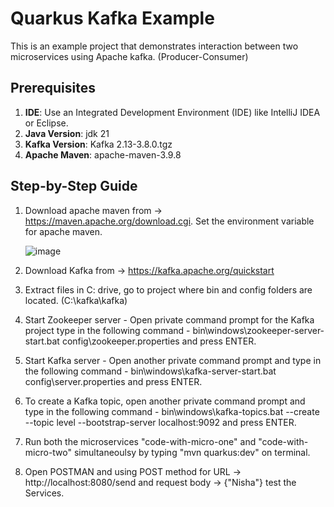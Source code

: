 # Quarkus Kafka Example
This is an example project that demonstrates interaction between two microservices using Apache kafka. (Producer-Consumer)

## Prerequisites 
1. **IDE**: Use an Integrated Development Environment (IDE) like IntelliJ IDEA or Eclipse.
2. **Java Version**: jdk 21
3. **Kafka Version**: Kafka 2.13-3.8.0.tgz
4. **Apache Maven**: apache-maven-3.9.8

## Step-by-Step Guide
1. Download apache maven from -> https://maven.apache.org/download.cgi. Set the environment variable for apache maven.

   ![image](https://github.com/user-attachments/assets/f9d4c15f-d855-41be-adff-8cd2002002b6)

3. Download Kafka from -> https://kafka.apache.org/quickstart
4. Extract files in C: drive, go to project where bin and config folders are located. (C:\kafka\kafka)
5. Start Zookeeper server - Open private command prompt for the Kafka project type in the following command - bin\windows\zookeeper-server-start.bat config\zookeeper.properties and press ENTER.
6. Start Kafka server - Open another private command prompt and type in the following command - bin\windows\kafka-server-start.bat config\server.properties and press ENTER.
7. To create a Kafka topic, open another private command prompt and type in the following command - bin\windows\kafka-topics.bat --create --topic level --bootstrap-server localhost:9092 and press ENTER. 
8. Run both the microservices "code-with-micro-one" and "code-with-micro-two" simultaneoulsy by typing "mvn quarkus:dev" on terminal.
9. Open POSTMAN and using POST method for URL -> http://localhost:8080/send and request body -> {"Nisha"} test the Services.

